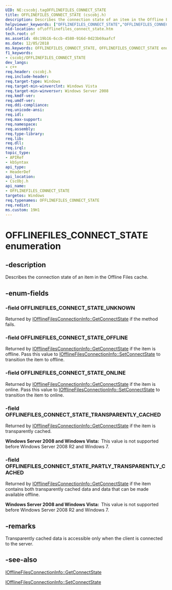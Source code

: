 ```yaml
---
UID: NE:cscobj.tagOFFLINEFILES_CONNECT_STATE
title: OFFLINEFILES_CONNECT_STATE (cscobj.h)
description: Describes the connection state of an item in the Offline Files cache.
helpviewer_keywords: ["OFFLINEFILES_CONNECT_STATE","OFFLINEFILES_CONNECT_STATE enumeration [Offline Files]","OFFLINEFILES_CONNECT_STATE_OFFLINE","OFFLINEFILES_CONNECT_STATE_ONLINE","OFFLINEFILES_CONNECT_STATE_PARTLY_TRANSPARENTLY_CACHED","OFFLINEFILES_CONNECT_STATE_TRANSPARENTLY_CACHED","OFFLINEFILES_CONNECT_STATE_UNKNOWN","cscobj/OFFLINEFILES_CONNECT_STATE","cscobj/OFFLINEFILES_CONNECT_STATE_OFFLINE","cscobj/OFFLINEFILES_CONNECT_STATE_ONLINE","cscobj/OFFLINEFILES_CONNECT_STATE_PARTLY_TRANSPARENTLY_CACHED","cscobj/OFFLINEFILES_CONNECT_STATE_TRANSPARENTLY_CACHED","cscobj/OFFLINEFILES_CONNECT_STATE_UNKNOWN","of.offlinefiles_connect_state"]
old-location: of\offlinefiles_connect_state.htm
tech.root: of
ms.assetid: 48c19b16-6ccb-4580-916d-0d23b69aafcf
ms.date: 12/05/2018
ms.keywords: OFFLINEFILES_CONNECT_STATE, OFFLINEFILES_CONNECT_STATE enumeration [Offline Files], OFFLINEFILES_CONNECT_STATE_OFFLINE, OFFLINEFILES_CONNECT_STATE_ONLINE, OFFLINEFILES_CONNECT_STATE_PARTLY_TRANSPARENTLY_CACHED, OFFLINEFILES_CONNECT_STATE_TRANSPARENTLY_CACHED, OFFLINEFILES_CONNECT_STATE_UNKNOWN, cscobj/OFFLINEFILES_CONNECT_STATE, cscobj/OFFLINEFILES_CONNECT_STATE_OFFLINE, cscobj/OFFLINEFILES_CONNECT_STATE_ONLINE, cscobj/OFFLINEFILES_CONNECT_STATE_PARTLY_TRANSPARENTLY_CACHED, cscobj/OFFLINEFILES_CONNECT_STATE_TRANSPARENTLY_CACHED, cscobj/OFFLINEFILES_CONNECT_STATE_UNKNOWN, of.offlinefiles_connect_state
f1_keywords:
- cscobj/OFFLINEFILES_CONNECT_STATE
dev_langs:
- c++
req.header: cscobj.h
req.include-header: 
req.target-type: Windows
req.target-min-winverclnt: Windows Vista
req.target-min-winversvr: Windows Server 2008
req.kmdf-ver: 
req.umdf-ver: 
req.ddi-compliance: 
req.unicode-ansi: 
req.idl: 
req.max-support: 
req.namespace: 
req.assembly: 
req.type-library: 
req.lib: 
req.dll: 
req.irql: 
topic_type:
- APIRef
- kbSyntax
api_type:
- HeaderDef
api_location:
- CscObj.h
api_name:
- OFFLINEFILES_CONNECT_STATE
targetos: Windows
req.typenames: OFFLINEFILES_CONNECT_STATE
req.redist: 
ms.custom: 19H1
---
```


# OFFLINEFILES_CONNECT_STATE enumeration


## -description


Describes the connection state of an item in the Offline Files cache.


## -enum-fields




### -field OFFLINEFILES_CONNECT_STATE_UNKNOWN

Returned by <a href="https://docs.microsoft.com/previous-versions/windows/desktop/api/cscobj/nf-cscobj-iofflinefilesconnectioninfo-getconnectstate">IOfflineFilesConnectionInfo::GetConnectState</a> if the method fails.


### -field OFFLINEFILES_CONNECT_STATE_OFFLINE

Returned by <a href="https://docs.microsoft.com/previous-versions/windows/desktop/api/cscobj/nf-cscobj-iofflinefilesconnectioninfo-getconnectstate">IOfflineFilesConnectionInfo::GetConnectState</a> if the item is offline. Pass this value to <a href="https://docs.microsoft.com/previous-versions/windows/desktop/api/cscobj/nf-cscobj-iofflinefilesconnectioninfo-setconnectstate">IOfflineFilesConnectionInfo::SetConnectState</a> to transition the item to offline.


### -field OFFLINEFILES_CONNECT_STATE_ONLINE

Returned by <a href="https://docs.microsoft.com/previous-versions/windows/desktop/api/cscobj/nf-cscobj-iofflinefilesconnectioninfo-getconnectstate">IOfflineFilesConnectionInfo::GetConnectState</a> if the item is online. Pass this value to <a href="https://docs.microsoft.com/previous-versions/windows/desktop/api/cscobj/nf-cscobj-iofflinefilesconnectioninfo-setconnectstate">IOfflineFilesConnectionInfo::SetConnectState</a> to transition the item to online.


### -field OFFLINEFILES_CONNECT_STATE_TRANSPARENTLY_CACHED

Returned by <a href="https://docs.microsoft.com/previous-versions/windows/desktop/api/cscobj/nf-cscobj-iofflinefilesconnectioninfo-getconnectstate">IOfflineFilesConnectionInfo::GetConnectState</a> if the item is transparently cached.

<b>Windows Server 2008 and Windows Vista:  </b>This value is not supported before Windows Server 2008 R2 and Windows 7.


### -field OFFLINEFILES_CONNECT_STATE_PARTLY_TRANSPARENTLY_CACHED

Returned by <a href="https://docs.microsoft.com/previous-versions/windows/desktop/api/cscobj/nf-cscobj-iofflinefilesconnectioninfo-getconnectstate">IOfflineFilesConnectionInfo::GetConnectState</a> if the item contains both transparently cached data and data that can be made available offline.

<b>Windows Server 2008 and Windows Vista:  </b>This value is not supported before Windows Server 2008 R2 and Windows 7.


## -remarks



Transparently cached data is accessible only when the client is connected to the server.




## -see-also




<a href="https://docs.microsoft.com/previous-versions/windows/desktop/api/cscobj/nf-cscobj-iofflinefilesconnectioninfo-getconnectstate">IOfflineFilesConnectionInfo::GetConnectState</a>



<a href="https://docs.microsoft.com/previous-versions/windows/desktop/api/cscobj/nf-cscobj-iofflinefilesconnectioninfo-setconnectstate">IOfflineFilesConnectionInfo::SetConnectState</a>
 

 

